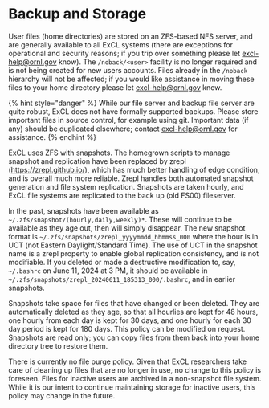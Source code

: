 # Backup and Storage

User files (home directories) are stored on an ZFS-based NFS server, and are generally available to all ExCL systems (there are exceptions for operational and security reasons; if you trip over something please let [excl-help@ornl.gov](mailto:excl-help@ornl.gov) know). The `/noback/<user>` facility is no longer required and is not being created for new users accounts. Files already in the `/noback` hierarchy will not be affected; if you would like assistance in moving these files to your home directory please let [excl-help@ornl.gov](mailto:excl-help@ornl.gov) know.

{% hint style="danger" %}
While our file server and backup file server are quite robust, ExCL does not have formally supported backups. Please store important files in source control, for example using git. Important data (if any) should be duplicated elsewhere; contact excl-help@ornl.gov for assistance.
{% endhint %}

ExCL uses ZFS with snapshots. The homegrown scripts to manage snapshot and replication have been replaced by zrepl (<https://zrepl.github.io/>), which has much better handling of edge condition, and is overall much more reliable. Zrepl handles both automated snapshot generation and file system replication. Snapshots are taken hourly, and ExCL file systems are replicated to the back up (old FS00) fileserver.

In the past, snapshots have been available as `~/.zfs/snapshot/(hourly,daily,weekly)*`. These will continue to be available as they age out, then will simply disappear. The new snapshot format is `~/.zfs/snapshots/zrepl_yyyymmdd_hhmmss_000` where the hour is in UCT (not Eastern Daylight/Standard Time). The use of UCT in the snapshot name is a zrepl property to enable global replication consistency, and is not modifiable. If you deleted or made a destructive modification to, say, `~/.bashrc` on June 11, 2024 at 3 PM, it should be available in `~/.zfs/snapshots/zrepl_20240611_185313_000/.bashrc`, and in earlier snapshots.

Snapshots take space for files that have changed or been deleted. They are automatically deleted as they age, so that all hourlies are kept for 48 hours, one hourly from each day is kept for 30 days, and one hourly for each 30 day period is kept for 180 days. This policy can be modified on request. Snapshots are read only; you can copy files from them back into your home directory tree to restore them.  

There is currently no file purge policy. Given that ExCL researchers take care of cleaning up files that are no longer in use, no change to this policy is foreseen. Files for inactive users are archived in a non-snapshot file system. While it is our intent to continue maintaining storage for inactive users, this policy may change in the future.
